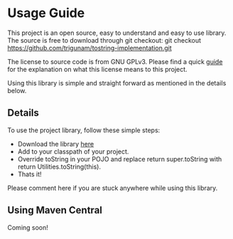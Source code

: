 # Usage Guide

This project is an open source, easy to understand and easy to use library. The source is free to download through git checkout:
git checkout https://github.com/trigunam/tostring-implementation.git

The license to source code is from GNU GPLv3. Please find a quick [guide](http://www.gnu.org/licenses/quick-guide-gplv3.html) for the explanation on what this license means to this project.

Using this library is simple and straight forward as mentioned in the details below.

## Details

To use the project library, follow these simple steps:
- Download the library [here](http://code.google.com/p/tostring-implementation/downloads/detail?name=tostring-implementation-1.0.jar&can=2&q=)
- Add to your classpath of your project.
- Override toString in your POJO and replace return super.toString with return Utilities.toString(this).
- Thats it!

Please comment here if you are stuck anywhere while using this library.

## Using Maven Central

Coming soon!